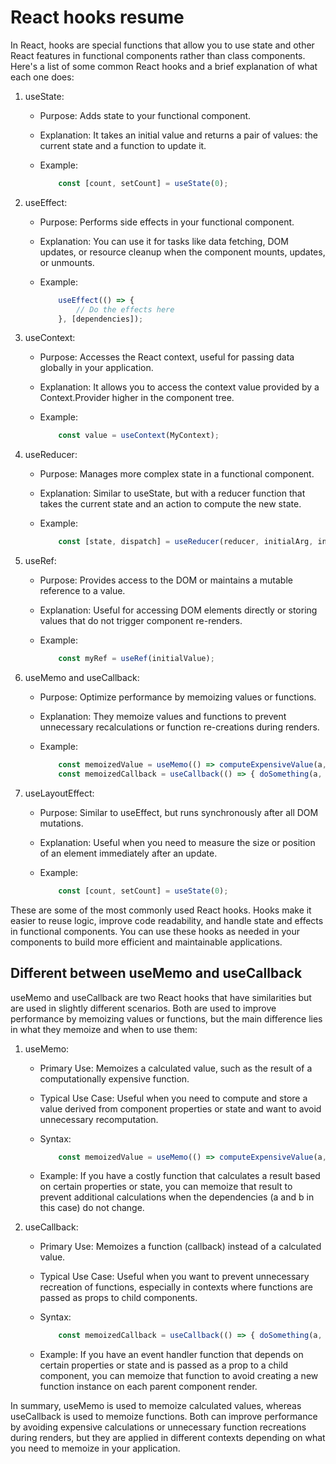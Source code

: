 # React hooks resume

In React, hooks are special functions that allow you to use state and other React features in functional components rather than class components. Here's a list of some common React hooks and a brief explanation of what each one does:

1. useState:

    * Purpose: Adds state to your functional component.
    * Explanation: It takes an initial value and returns a pair of values: the current state and a function to update it.
    * Example:

        ```js
            const [count, setCount] = useState(0);
        ```

2. useEffect:

    * Purpose: Performs side effects in your functional component.
    * Explanation: You can use it for tasks like data fetching, DOM updates, or resource cleanup when the component mounts, updates, or unmounts.
    * Example:

        ```js
            useEffect(() => {
                // Do the effects here
            }, [dependencies]);

        ```

3. useContext:

    * Purpose: Accesses the React context, useful for passing data globally in your application.
    * Explanation: It allows you to access the context value provided by a Context.Provider higher in the component tree.
    * Example:

        ```js
            const value = useContext(MyContext);
        ```

4. useReducer:

    * Purpose: Manages more complex state in a functional component.
    * Explanation: Similar to useState, but with a reducer function that takes the current state and an action to compute the new state.
    * Example:

        ```js
            const [state, dispatch] = useReducer(reducer, initialArg, init);
        ```

5. useRef:

    * Purpose: Provides access to the DOM or maintains a mutable reference to a value.
    * Explanation: Useful for accessing DOM elements directly or storing values that do not trigger component re-renders.
    * Example:

        ```js
            const myRef = useRef(initialValue);
        ```

6. useMemo and useCallback:

    * Purpose: Optimize performance by memoizing values or functions.
    * Explanation: They memoize values and functions to prevent unnecessary recalculations or function re-creations during renders.
    * Example:

        ```js
            const memoizedValue = useMemo(() => computeExpensiveValue(a, b), [a, b]);
            const memoizedCallback = useCallback(() => { doSomething(a, b); }, [a, b]);
        ```

7. useLayoutEffect:

    * Purpose: Similar to useEffect, but runs synchronously after all DOM mutations.
    * Explanation: Useful when you need to measure the size or position of an element immediately after an update.
    * Example:

        ```js
            const [count, setCount] = useState(0);
        ```

These are some of the most commonly used React hooks. Hooks make it easier to reuse logic, improve code readability, and handle state and effects in functional components. You can use these hooks as needed in your components to build more efficient and maintainable applications.

## Different between useMemo and useCallback

useMemo and useCallback are two React hooks that have similarities but are used in slightly different scenarios. Both are used to improve performance by memoizing values or functions, but the main difference lies in what they memoize and when to use them:

1. useMemo:

    * Primary Use: Memoizes a calculated value, such as the result of a computationally expensive function.
    * Typical Use Case: Useful when you need to compute and store a value derived from component properties or state and want to avoid unnecessary recomputation.
    * Syntax:

        ```js
            const memoizedValue = useMemo(() => computeExpensiveValue(a, b), [a, b]);
        ```

    * Example: If you have a costly function that calculates a result based on certain properties or state, you can memoize that result to prevent additional calculations when the dependencies (a and b in this case) do not change.

2. useCallback:

    * Primary Use: Memoizes a function (callback) instead of a calculated value.
    * Typical Use Case: Useful when you want to prevent unnecessary recreation of functions, especially in contexts where functions are passed as props to child components.
    * Syntax:

        ```js
            const memoizedCallback = useCallback(() => { doSomething(a, b); }, [a, b]);
        ```

    * Example: If you have an event handler function that depends on certain properties or state and is passed as a prop to a child component, you can memoize that function to avoid creating a new function instance on each parent component render.

In summary, useMemo is used to memoize calculated values, whereas useCallback is used to memoize functions. Both can improve performance by avoiding expensive calculations or unnecessary function recreations during renders, but they are applied in different contexts depending on what you need to memoize in your application.
